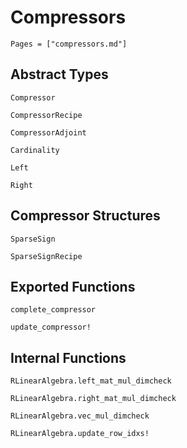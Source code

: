 # Compressors 
```@contents
Pages = ["compressors.md"]
```

## Abstract Types
```@docs
Compressor

CompressorRecipe

CompressorAdjoint

Cardinality

Left

Right
```

## Compressor Structures
```@docs
SparseSign

SparseSignRecipe

```

## Exported  Functions
```@docs
complete_compressor

update_compressor!
```

## Internal Functions
```@docs
RLinearAlgebra.left_mat_mul_dimcheck

RLinearAlgebra.right_mat_mul_dimcheck

RLinearAlgebra.vec_mul_dimcheck

RLinearAlgebra.update_row_idxs!
```
